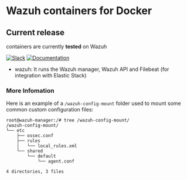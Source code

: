 # Wazuh containers for Docker

## Current release 

containers are currently **tested** on Wazuh

[![Slack](https://img.shields.io/badge/slack-join-blue.svg)](https://goo.gl/forms/M2AoZC4b2R9A9Zy12)
[![Documentation](https://img.shields.io/badge/web-view-green.svg)](https://wazuh.com)
* wazuh: It runs the Wazuh manager, Wazuh API and Filebeat (for integration with Elastic Stack)

### More Infomation
Here is an example of a `/wazuh-config-mount` folder used to mount some common custom configuration files:
```
root@wazuh-manager:/# tree /wazuh-config-mount/
/wazuh-config-mount/
└── etc
    ├── ossec.conf
    ├── rules
    │   └── local_rules.xml
    └── shared
        └── default
            └── agent.conf

4 directories, 3 files
```
